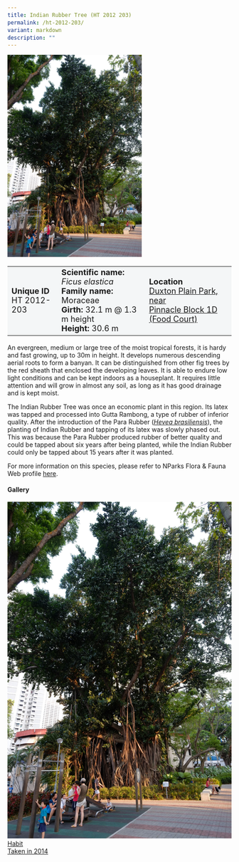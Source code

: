 ```yaml
---
title: Indian Rubber Tree (HT 2012 203)
permalink: /ht-2012-203/
variant: markdown
description: ""
---
```

<div class="isomer-image-wrapper">
<img style="width: 60%" src="/images/Heritage_trees_photos/ficela_ht2012-203_habit-old.jpg">
</div><table style="minWidth: 100px; font-size: 18px; background: #F4F6F7">
<tbody><tr>
<td rowspan="1" colspan="1">
<strong>Unique ID</strong>
<br>HT 2012-203
</td>
<td rowspan="1" colspan="1">
	<strong>Scientific name:</strong> <em>Ficus elastica</em>
<br><strong>Family name: </strong>Moraceae
<br><strong>Girth: </strong>32.1 m @ 1.3 m height
<br><strong>Height: </strong>30.6 m
</td>
<td rowspan="1" colspan="1">
<strong>Location</strong><a href="https://www.onemap.gov.sg/?lat=1.2772500000001614&amp;lng=103.84212000000359">
 <br>Duxton Plain Park, near<br>Pinnacle Block 1D (Food Court)</a>
</td>
</tr>
</tbody>
</table>
<p>An evergreen, medium or large tree of the moist tropical forests, it is hardy and fast growing, up to 30m in height. It develops numerous descending aerial roots to form a banyan. It can be distinguished from other fig trees by the red sheath that enclosed the developing leaves. It is able to endure low light conditions and can be kept indoors as a houseplant. It requires little attention and will grow in almost any soil, as long as it has good drainage and is kept moist.</p>
  
<p>The Indian Rubber Tree was once an economic plant in this region. Its latex was tapped and processed into Gutta Rambong, a type of rubber of inferior quality. After the introduction of the Para Rubber (<a href="https://www.nparks.gov.sg/florafaunaweb/flora/2/9/2953"><em>Hevea brasiliensis</em></a>), the planting of Indian Rubber and tapping of its latex was slowly phased out. This was because the Para Rubber produced rubber of better quality and could be tapped about six years after being planted, while the Indian Rubber could only be tapped about 15 years after it was planted.</p>

<p>For more information on this species, please refer to NParks Flora &amp; Fauna Web profile <a href="https://www.nparks.gov.sg/florafaunaweb/flora/2/9/2906">here</a>.</p>

<h4><b>Gallery</b></h4>
<div class="isomer-card-grid">
<a href="/images/Heritage_trees_photos/ficela_ht2012-203_habit-old.jpg" class="isomer-card">
<div class="isomer-card-image">
<div class="isomer-image-wrapper"><img src="/images/Heritage_trees_photos/ficela_ht2012-203_habit-old.jpg"></div></div>
<div class="isomer-card-body"><div class="isomer-card-title">Habit</div><div class="isomer-card-description">Taken in 2014</div></div></a><p></p></div>